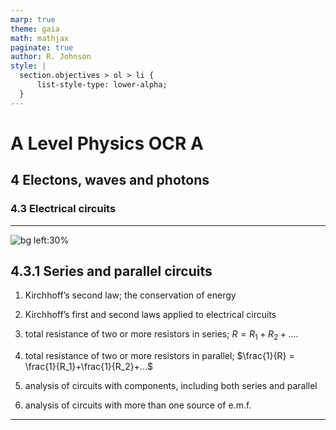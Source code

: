 ```yaml
---
marp: true
theme: gaia
math: mathjax
paginate: true
author: R. Johnson
style: |
  section.objectives > ol > li {
      list-style-type: lower-alpha;
  }
---
```


# A Level Physics OCR A

## 4 Electons, waves and photons

### 4.3 Electrical circuits

---

<!-- _class: objectives -->

![bg left:30%](https://images.unsplash.com/photo-1492962827063-e5ea0d8c01f5?ixlib=rb-4.0.3&ixid=MnwxMjA3fDB8MHxwaG90by1wYWdlfHx8fGVufDB8fHx8&auto=format&fit=crop&w=2121&q=80)

## 4.3.1 Series and parallel circuits

1. Kirchhoff’s second law; the conservation of energy

2. Kirchhoff’s first and second laws applied to electrical circuits

3. total resistance of two or more resistors in series; $R = R_1 + R_2 +...$.

4. total resistance of two or more resistors in parallel; $\frac{1}{R} = \frac{1}{R_1}+\frac{1}{R_2}+...$

5. analysis of circuits with components, including both series and parallel

6. analysis of circuits with more than one source of e.m.f.

---
